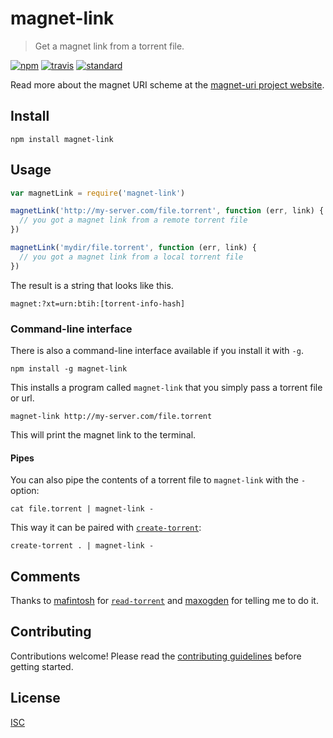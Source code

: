 # magnet-link

> Get a magnet link from a torrent file.

[![npm][npm-image]][npm-link]
[![travis][travis-image]][travis-link]
[![standard][standard-image]][standard-url]

[npm-image]: https://img.shields.io/npm/v/magnet-link.svg?style=flat-square
[npm-link]: https://www.npmjs.com/package/magnet-link
[travis-image]: https://img.shields.io/travis/ngoldman/magnet-link.svg?style=flat-square
[travis-link]: https://travis-ci.org/ngoldman/magnet-link
[standard-image]: https://img.shields.io/badge/code%20style-standard-brightgreen.svg?style=flat-square
[standard-url]: http://standardjs.com/

Read more about the magnet URI scheme at the [magnet-uri project website](http://magnet-uri.sourceforge.net/).

## Install

```
npm install magnet-link
```

## Usage

```js
var magnetLink = require('magnet-link')

magnetLink('http://my-server.com/file.torrent', function (err, link) {
  // you got a magnet link from a remote torrent file
})

magnetLink('mydir/file.torrent', function (err, link) {
  // you got a magnet link from a local torrent file
})
```

The result is a string that looks like this.

```
magnet:?xt=urn:btih:[torrent-info-hash]
```

### Command-line interface

There is also a command-line interface available if you install it with `-g`.

```
npm install -g magnet-link
```

This installs a program called `magnet-link` that you simply pass a torrent file or url.

```
magnet-link http://my-server.com/file.torrent
```

This will print the magnet link to the terminal.


#### Pipes

You can also pipe the contents of a torrent file to `magnet-link` with the `-` option:

```
cat file.torrent | magnet-link -
```

This way it can be paired with [`create-torrent`](https://github.com/feross/create-torrent):

```
create-torrent . | magnet-link -
```

## Comments

Thanks to [mafintosh](https://github.com/mafintosh) for [`read-torrent`](https://github.com/mafintosh/read-torrent) and [maxogden](https://github.com/maxogden) for telling me to do it.

## Contributing

Contributions welcome! Please read the [contributing guidelines](CONTRIBUTING.md) before getting started.

## License

[ISC](LICENSE.md)
